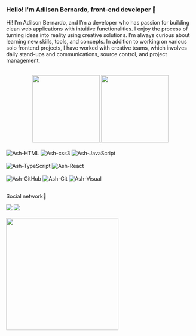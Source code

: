 ### Hello! I'm Adilson Bernardo, front-end developer 👋
Hi! I’m Adilson Bernardo, and I’m a developer who has passion for building clean web applications with intuitive functionalities. I enjoy the process of turning ideas into reality using creative solutions. I’m always curious about learning new skills, tools, and concepts. In addition to working on various solo frontend projects, I have worked with creative teams, which involves daily stand-ups and communications, source control, and project management.

<div align="center">
  <br/>
  <a href="https://github.com/AdilsonBernardo">
    <img height="180em" src="https://github-readme-stats.vercel.app/api/?username=AdilsonBernardo&show_icons=true&theme=rose_pine&include_all_commits=true&count_private=true"/>
    <img height="180em" src="https://github-readme-stats.vercel.app/api/top-langs/?username=AdilsonBernardo&layout=compact&langs_count=7&theme=rose_pine"/>
  </a>
   <br/>
</div>

<div style="display: inline_block"><br>
 <img alt="Ash-HTML" src="https://img.shields.io/badge/HTML5-ff69b4?style=for-the-badge&logo=html5&logoColor=white" />
  <img alt="Ash-css3" src="https://img.shields.io/badge/CSS3-1572B6?style=for-the-badge&logo=css3&logoColor=white" />
  <img alt="Ash-JavaScript" src="https://img.shields.io/badge/JavaScript-F7DF1E?style=for-the-badge&logo=javascript&logoColor=white" />
 </div>


<div style="display: inline_block"><br>
  <img alt="Ash-TypeScript" src="https://img.shields.io/badge/TypeScript-007ACC?style=for-the-badge&logo=typescript&logoColor=white" />
    <img alt="Ash-React" src="https://img.shields.io/badge/React-20232A?style=for-the-badge&logo=react&logoColor=61DAFB" />
</div>


<div style="display: inline_block"><br>
   <img alt="Ash-GitHub" src="https://img.shields.io/badge/-GitHub-00000F?style=for-the-badge&logo=github"/>
  <img alt="Ash-Git" src="https://img.shields.io/badge/-Git-00000F?style=for-the-badge&logo=git"/>
    <img alt="Ash-Visual" src="https://img.shields.io/badge/-Visual%20Studio%20Code-00000F?style=for-the-badge&logo=visual-studio-code&logoColor=007ACC" />

 
</div>

## 
Social network📱
  
  <div> 
  <a href="https://instagram.com/gelsonbernardo77" target="_blank"><img src="https://img.shields.io/badge/-Instagram-%23E4405F?style=for-the-badge&logo=instagram&logoColor=white" target="_blank"></a>
  <a href="https://www.linkedin.com/in/Jone malundo/" target="_blank"><img src="https://img.shields.io/badge/-LinkedIn-%230077B5?style=for-the-badge&logo=linkedin&logoColor=white" target="_blank"></a> 
 
</div> 

</br>


<div >
  <img src=https://github.com/AdilsonBernardo/AdilsonBernardo/assets/152282985/f2891045-8642-40cf-9730-b34cd11ec635 
 width="300"/>
</div>









